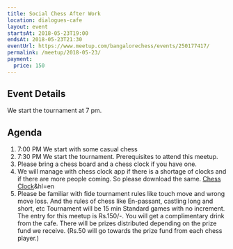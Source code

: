 ```yaml
---
title: Social Chess After Work
location: dialogues-cafe
layout: event
startsAt: 2018-05-23T19:00
endsAt: 2018-05-23T21:30
eventUrl: https://www.meetup.com/bangalorechess/events/250177417/
permalink: /meetup/2018-05-23/
payment:
  price: 150
---
```

## Event Details
We start the tournament at 7 pm.
## Agenda
1. 7:00 PM We start with some casual chess
1. 7:30 PM We start the tournament. Prerequisites to attend this meetup.
1. Please bring a chess board and a chess clock if you have one.
1. We will manage with chess clock app if there is a shortage of clocks and if there are more people coming. So please download the same. [Chess Clock](https://play.google.com/store/apps/details?id=com.chess.clock)&hl=en
1. Please be familiar with fide tournament rules like touch move and wrong move loss. And the rules of chess like En-passant, castling long and short, etc Tournament will be 15 min Standard games with no increment. The entry for this meetup is Rs.150/-. You will get a complimentary drink from the cafe.
There will be prizes distributed depending on the prize fund we receive. (Rs.50 will go towards the prize fund from each chess player.)

 
